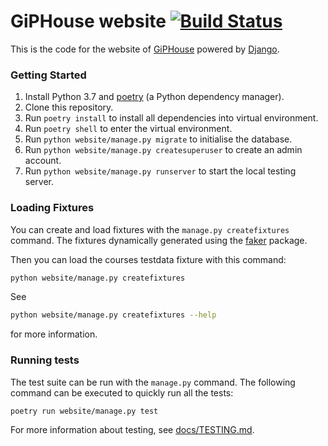 # GiPHouse website [![Build Status](https://travis-ci.com/GipHouse/Website.svg?branch=master)](https://travis-ci.com/GipHouse/Website)

This is the code for the website of [GiPHouse](http://giphouse.nl/) powered by [Django](https://www.djangoproject.com/).

### Getting Started

1. Install Python 3.7 and [poetry](https://poetry.eustace.io/) (a Python dependency manager).
2. Clone this repository.
3. Run `poetry install` to install all dependencies into virtual environment.
4. Run `poetry shell` to enter the virtual environment.
5. Run `python website/manage.py migrate` to initialise the database.
5. Run `python website/manage.py createsuperuser` to create an admin account.
6. Run `python website/manage.py runserver` to start the local testing server.

### Loading Fixtures

You can  create and load fixtures with the `manage.py createfixtures` command. The fixtures dynamically generated using the [faker](https://pypi.org/project/Faker/) package.

Then you can load the courses testdata fixture with this command:
```bash
python website/manage.py createfixtures
```

See
```bash
python website/manage.py createfixtures --help
```
for more information.

### Running tests

The test suite can be run with the `manage.py` command. The following command can be executed to quickly run all the tests:

```bash
poetry run website/manage.py test
```

For more information about testing, see [docs/TESTING.md](/docs/TESTING.md).
